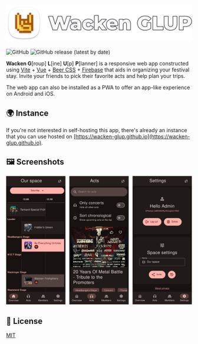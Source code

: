 ![Wacken GLUP](/images/title.png)
---
![GitHub](https://img.shields.io/github/license/wacken-glup/wacken-glup?style=for-the-badge) ![GitHub release (latest by date)](https://img.shields.io/github/v/release/wacken-glup/wacken-glup?style=for-the-badge)

**Wacken G**\[roup\] **L**\[ine\] **U**\[p\] **P**\[lanner\] is a responsive web app constructed using [Vite](https://vitejs.dev/) + [Vue](https://vuejs.org) + [Beer CSS](https://www.beercss.com/) + [Firebase](https://firebase.google.com/) that aids in organizing your festival stay. Invite your friends to pick their favorite acts and help plan your trips.

The web app can also be installed as a PWA to offer an app-like experience on Android and iOS.

## 🌍 Instance
If you're not interested in self-hosting this app, there's already an instance that you can use hosted on [https://wacken-glup.github.io](https://wacken-glup.github.io).

## 🖼️ Screenshots
![Screenshots](/images/screenshots-dark.png)

## 📜 License
[MIT](/LICENSE)